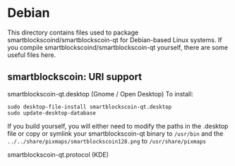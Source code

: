 
Debian
====================
This directory contains files used to package smartblockscoind/smartblockscoin-qt
for Debian-based Linux systems. If you compile smartblockscoind/smartblockscoin-qt yourself, there are some useful files here.

## smartblockscoin: URI support ##


smartblockscoin-qt.desktop  (Gnome / Open Desktop)
To install:

	sudo desktop-file-install smartblockscoin-qt.desktop
	sudo update-desktop-database

If you build yourself, you will either need to modify the paths in
the .desktop file or copy or symlink your smartblockscoin-qt binary to `/usr/bin`
and the `../../share/pixmaps/smartblockscoin128.png` to `/usr/share/pixmaps`

smartblockscoin-qt.protocol (KDE)


